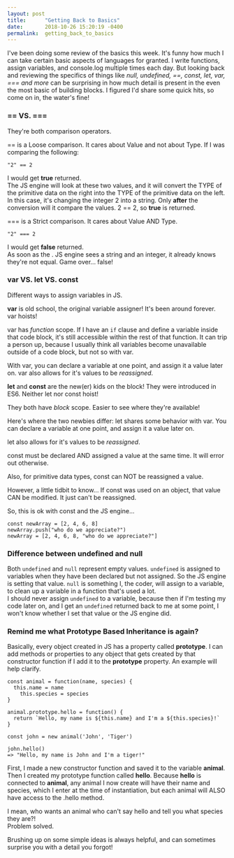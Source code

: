 ```yaml
---
layout: post
title:      "Getting Back to Basics"
date:       2018-10-26 15:20:19 -0400
permalink:  getting_back_to_basics
---
```



I've been doing some review of the basics this week.  It's funny how much I can take certain basic aspects of languages for granted.  I write functions, assign variables, and console.log multiple times each day.  But looking back and reviewing the specifics of things like *null, undefined, ==, const, let, var, === and more* can be surprising in how much detail is present in the even the most basic of building blocks.  I figured I'd share some quick hits, so come on in, the water's fine!

### == VS. ===
They're both comparison operators.

== is a Loose comparison.  It cares about Value and not about Type.  If I was comparing the following:

`"2" == 2` 

I would get **true** returned.  
The JS engine will look at these two values, and it will convert the TYPE of the primitive data on the right into the TYPE of the primitive data on the left.  In this case, it's changing the integer 2 into a string.  Only **after** the conversion will it compare the values.  2 == 2, so **true** is returned.

=== is a Strict comparison. It cares about Value AND Type.

`"2" === 2` 

I would get **false** returned.  
As soon as the . JS engine sees a string and an integer, it already knows they're not equal.  Game over... false!

### var VS. let VS. const
Different ways to assign variables in JS.

**var** is old school, the original variable assigner!  It's been around forever.  
var hoists!

var has *function* scope.  If I have an `if` clause and define a variable inside that code block, it's still accessible within the rest of that function.  It can trip a person up, because I usually think all variables become unavailable outside of a code block, but not so with var.

With var, you can declare a variable at one point, and assign it a value later on.
var also allows for it's values to be *reassigned*.

**let** and **const** are the new(er) kids on the block!  They were introduced in ES6.
Neither let nor const hoist!

They both have *block* scope.  Easier to see where they're available!

Here's where the two newbies differ:
let shares some behavior with var.  You can declare a variable at one point, and assign it a value later on.

let also allows for it's values to be *reassigned*.

const must be declared AND assigned a value at the same time.  It will error out otherwise.

Also, for primitive data types, const can NOT be reassigned a value.

However, a little tidbit to know... If const was used on an object, that value CAN be modified.  It just can't be reassigned.

So, this is ok with const and the JS engine...

```
const newArray = [2, 4, 6, 8]
newArray.push("who do we appreciate?")
newArray = [2, 4, 6, 8, "who do we appreciate?"]
```

### Difference between undefined and null

Both `undefined` and `null` represent empty values.
`undefined` is assigned to variables when they have been declared but not assigned.  So the JS engine is setting that value.
`null` is something I, the coder, will assign to a variable, to clean up a variable in a function that's used a lot.  
I should never assign `undefined` to a variable, because then if I'm testing my code later on, and I get an `undefined` returned back to me at some point, I won't know whether I set that value or the JS engine did.

### Remind me what Prototype Based Inheritance is again?

Basically, every object created in JS has a property called **prototype**.  I can add methods or properties to any object that gets created by that constructor function if I add it to the **prototype** property.  An example will help clarify.

```
const animal = function(name, species) {
  this.name = name
	this.species = species
}

animal.prototype.hello = function() {
  return `Hello, my name is ${this.name} and I'm a ${this.species}!`
}

const john = new animal('John', 'Tiger')

john.hello()
=> "Hello, my name is John and I'm a tiger!"
```

First, I made a new constructor function and saved it to the variable **animal**.
Then I created my prototype function called **hello**.
Because **hello** is connected to **animal**, any animal I now create will have their name and species, which I enter at the time of instantiation, but each animal will ALSO have access to the .hello method.

I mean, who wants an animal who can't say hello and tell you what species they are?!  
Problem solved.


Brushing up on some simple ideas is always helpful, and can sometimes surprise you with a detail you forgot!




